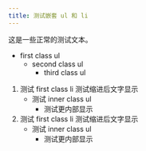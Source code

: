 ```yaml
---
title: 测试嵌套 ul 和 li
---
```


这是一些正常的测试文本。

- first class ul
  - second class ul
    - third class ul

1. 测试 first class li
   测试缩进后文字显示
   - 测试 inner class ul
     - 测试更内部显示
2. 测试 first class li
   测试缩进后文字显示
   - 测试 inner class ul
     - 测试更内部显示